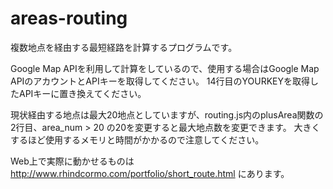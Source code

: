 # areas-routing
複数地点を経由する最短経路を計算するプログラムです。

Google Map APIを利用して計算をしているので、使用する場合はGoogle Map APIのアカウントとAPIキーを取得してください。
14行目のYOURKEYを取得したAPIキーに置き換えてください。

現状経由する地点は最大20地点としていますが、routing.js内のplusArea関数の2行目、area_num > 20 の20を変更すると最大地点数を変更できます。
大きくするほど使用するメモリと時間がかかるので注意してください。

Web上で実際に動かせるものは http://www.rhindcormo.com/portfolio/short_route.html にあります。
